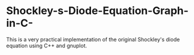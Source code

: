 # Shockley-s-Diode-Equation-Graph-in-C-
This is  a very practical implementation of the original Shockley's diode equation using C++ and gnuplot.
